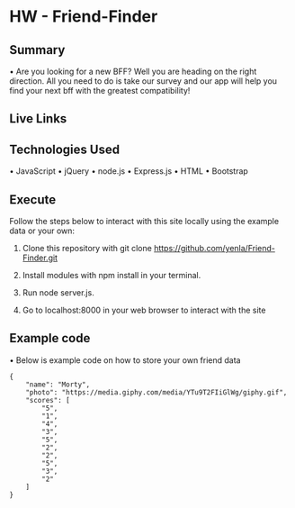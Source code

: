# HW - Friend-Finder


## Summary

• Are you looking for a new BFF? Well you are heading on the right direction. All you need to do is take our survey and our app will help you find your next bff with the greatest compatibility!

## Live Links

## Technologies Used

• JavaScript
• jQuery
• node.js
• Express.js
• HTML
• Bootstrap

## Execute

Follow the steps below to interact with this site locally using the example data or your own:

1. Clone this repository with git clone https://github.com/yenla/Friend-Finder.git 

2. Install modules with npm install in your terminal.

3. Run node server.js.

4. Go to localhost:8000 in your web browser to interact with the site

## Example code

• Below is example code on how to store your own friend data

	{
		"name": "Morty",
		"photo": "https://media.giphy.com/media/YTu9T2FIiGlWg/giphy.gif",
		"scores": [
			"5",
			"1",
			"4",
			"3",
			"5",
			"2",
			"2",
			"5",
			"3",
			"2"
		]
	}